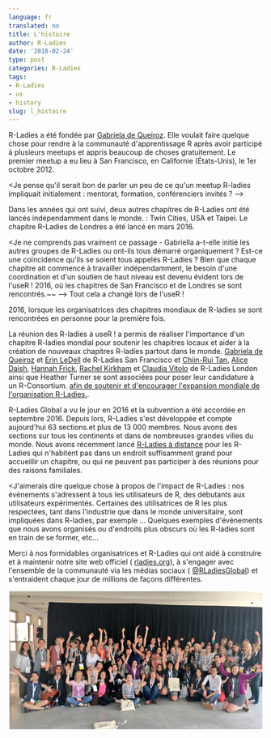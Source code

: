 ```yaml
---
language: fr
translated: no
title: L'histoire
author: R-Ladies
date: '2018-02-24'
type: post
categories: R-Ladies
tags:
- R-Ladies
- us
- history
slug: l_histoire
---
```


R-Ladies a été fondée par [Gabriela de Queiroz](https://rladies.org/united-states-rladies/name/gabriela-de-queiroz/).
Elle voulait faire quelque chose pour rendre à la communauté d'apprentissage R après avoir participé à plusieurs meetups et appris beaucoup de choses gratuitement.
Le premier meetup a eu lieu à San Francisco, en Californie (États-Unis), le 1er octobre 2012.

<Je pense qu'il serait bon de parler un peu de ce qu'un meetup R-ladies impliquait initialement : mentorat, formation, conférenciers invités ?  -->

Dans les années qui ont suivi, deux autres chapitres de R-Ladies ont été lancés indépendamment dans le monde. <!--qui par?-->: Twin Cities, USA et Taipei.
Le chapitre R-Ladies de Londres a été lancé en mars 2016.

<Je ne comprends pas vraiment ce passage - Gabriella a-t-elle initié les autres groupes de R-Ladies ou ont-ils tous démarré organiquement ? Est-ce une coïncidence qu'ils se soient tous appelés R-Ladies ? Bien que chaque chapitre ait commencé à travailler indépendamment, le besoin d'une coordination et d'un soutien de haut niveau est devenu évident lors de l'useR ! 2016, où les chapitres de San Francisco et de Londres se sont rencontrés.~~ --> Tout cela a changé lors de l'useR !

2016, lorsque les organisatrices des chapitres mondiaux de R-ladies se sont rencontrées en personne pour la première fois.

La réunion des R-ladies à useR !
a permis de réaliser l'importance d'un chapitre R-ladies mondial pour soutenir les chapitres locaux et aider à la création de nouveaux chapitres R-ladies partout dans le monde.
[Gabriela de Queiroz](https://rladies.org/united-states-rladies/name/gabriela-de-queiroz/) et [Erin LeDell](https://rladies.org/r-speakers/name/erin-ledell/) de R-Ladies San Francisco et [Chiin-Rui Tan](https://rladies.org/r-speakers/name/chiin-rui-tan/), [Alice Daish](https://rladies.org/ladies-complete-list/name/alice-daish/), [Hannah Frick](https://rladies.org/ladies-complete-list/name/hannah-frick/), [Rachel Kirkham](https://rladies.org/ladies-complete-list/name/rachel-kirkham/) et [Claudia Vitolo](https://rladies.org/r-speakers/name/claudia-vitolo/) de R-Ladies London ainsi que Heather Turner se sont associées pour poser leur candidature à un R-Consortium. [afin de soutenir et d'encourager l'expansion mondiale de l'organisation R-Ladies.](https://github.com/rladies/global/blob/master/rconsortium/FINAL%20-%20201607-%20rconsortiumproposalr-ladiesalignmentandglobalexpansion-july2016.pdf).

R-Ladies Global a vu le jour en 2016 et la subvention a été accordée en septembre 2016.
Depuis lors, R-Ladies s'est développée et compte aujourd'hui 63 sections.<!-- il devrait y avoir un lien ici pour une liste de tous les chapitres -->et plus de 13 000 membres.
Nous avons des sections sur tous les continents et dans de nombreuses grandes villes du monde.
Nous avons récemment lancé [R-Ladies à distance](https://twitter.com/RLadiesRemote) pour les R-Ladies qui n'habitent pas dans un endroit suffisamment grand pour accueillir un chapitre, ou qui ne peuvent pas participer à des réunions pour des raisons familiales.

<J'aimerais dire quelque chose à propos de l'impact de R-Ladies : nos événements s'adressent à tous les utilisateurs de R, des débutants aux utilisateurs expérimentés. Certaines des utilisatrices de R les plus respectées, tant dans l'industrie que dans le monde universitaire, sont impliquées dans R-ladies, par exemple ... Quelques exemples d'événements que nous avons organisés ou d'endroits plus obscurs où les R-ladies sont en train de se former, etc...

Merci à nos formidables organisatrices et R-Ladies qui ont aidé à construire et à maintenir notre site web officiel ( [rladies.org](https://rladies.org/)), à s'engager avec l'ensemble de la communauté via les médias sociaux ( [@RLadiesGlobal](https://twitter.com/rladiesglobal?lang=en)) et s'entraident chaque jour de millions de façons différentes.

![En 2017, les R-Ladies utilisentR](R-Ladies.png)


